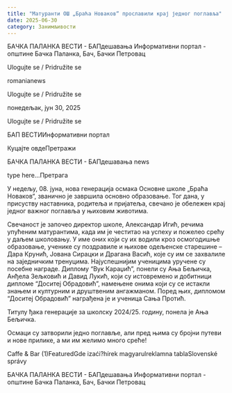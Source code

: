 ```yaml
---
title: "Матуранти ОШ „Браћа Новаков“ прославили крај једног поглавља"
date: 2025-06-30
category: Занимљивости
---
```


БАЧКА ПАЛАНКА ВЕСТИ - БАПдешавања Информативни портал - општине Бачка Паланка, Бач, Бачки Петровац

Ulogujte se / Pridružite se

romanianews

Ulogujte se / Pridružite se

понедељак, јун 30, 2025

Ulogujte se / Pridružite se

БАП ВЕСТИИнформативни портал

Куцајте овдеПретражи

БАЧКА ПАЛАНКА ВЕСТИ - БАПдешавања news

type here...Претрага

У недељу, 08. јуна, нова генерација осмака Основне школе „Браћа Новаков“, званично је завршила основно образовање. Тог дана, у присуству наставника, родитеља и пријатеља, свечано је обележен крај једног важног поглавља у њиховим животима.

Свечаност је започео директор школе, Александар Игић, речима упућеним матурантима, када им је честитао на успеху и пожелео срећу у даљем школовању. У име оних који су их водили кроз осмогодишње образовање, ученике су поздравиле и њихове одељенске старешине – Дара Крунић, Јована Сирацки и Драгана Васић, које су им се захвалиле на заједничким тренуцима.
Најуспешнијим ученицима уручене су посебне награде. Диплому “Вук Караџић”, понели су Ања Бељичка, Анђела Зељковић и Давид Лукић, који су истовремено и добитници дипломе “Доситеј Обрадовић”, намењене онима који су се истакли знањем и културним и друштвеним ангажманом. Поред њих, дипломом “Доситеј Обрадовић” награђена је и ученица Сања Протић.


Титулу ђака генерације за школску 2024/25. годину, понела је Ања Бељичка.


Осмаци су затворили једно поглавље, али пред њима су бројни путеви и нове прилике, а ми им желимо много среће!

Caffe & Bar (1)FeaturedGde izaći?hírek magyarulreklamna tablaSlovenské správy

БАЧКА ПАЛАНКА ВЕСТИ - БАПдешавања Информативни портал - општине Бачка Паланка, Бач, Бачки Петровац
